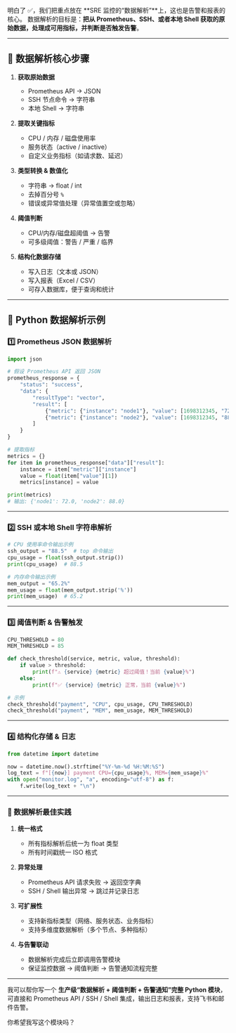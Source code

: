 明白了 ✅，我们把重点放在 **SRE 监控的“数据解析”**上，这也是告警和报表的核心。
数据解析的目标是：**把从 Prometheus、SSH、或者本地 Shell 获取的原始数据，处理成可用指标，并判断是否触发告警**。

---

## 🧭 数据解析核心步骤

1. **获取原始数据**

   * Prometheus API → JSON
   * SSH 节点命令 → 字符串
   * 本地 Shell → 字符串

2. **提取关键指标**

   * CPU / 内存 / 磁盘使用率
   * 服务状态（active / inactive）
   * 自定义业务指标（如请求数、延迟）

3. **类型转换 & 数值化**

   * 字符串 → float / int
   * 去掉百分号 `%`
   * 错误或异常值处理（异常值置空或忽略）

4. **阈值判断**

   * CPU/内存/磁盘超阈值 → 告警
   * 可多级阈值：警告 / 严重 / 临界

5. **结构化数据存储**

   * 写入日志（文本或 JSON）
   * 写入报表（Excel / CSV）
   * 可存入数据库，便于查询和统计

---

## 🔹 Python 数据解析示例

### 1️⃣ Prometheus JSON 数据解析

```python
import json

# 假设 Prometheus API 返回 JSON
prometheus_response = {
    "status": "success",
    "data": {
        "resultType": "vector",
        "result": [
            {"metric": {"instance": "node1"}, "value": [1698312345, "72"]},
            {"metric": {"instance": "node2"}, "value": [1698312345, "88"]}
        ]
    }
}

# 提取指标
metrics = {}
for item in prometheus_response["data"]["result"]:
    instance = item["metric"]["instance"]
    value = float(item["value"][1])
    metrics[instance] = value

print(metrics)
# 输出: {'node1': 72.0, 'node2': 88.0}
```

---

### 2️⃣ SSH 或本地 Shell 字符串解析

```python
# CPU 使用率命令输出示例
ssh_output = "88.5"  # top 命令输出
cpu_usage = float(ssh_output.strip())
print(cpu_usage)  # 88.5

# 内存命令输出示例
mem_output = "65.2%"
mem_usage = float(mem_output.strip('%'))
print(mem_usage)  # 65.2
```

---

### 3️⃣ 阈值判断 & 告警触发

```python
CPU_THRESHOLD = 80
MEM_THRESHOLD = 85

def check_threshold(service, metric, value, threshold):
    if value > threshold:
        print(f"⚠️ {service} {metric} 超过阈值！当前 {value}%")
    else:
        print(f"✅ {service} {metric} 正常，当前 {value}%")

# 示例
check_threshold("payment", "CPU", cpu_usage, CPU_THRESHOLD)
check_threshold("payment", "MEM", mem_usage, MEM_THRESHOLD)
```

---

### 4️⃣ 结构化存储 & 日志

```python
from datetime import datetime

now = datetime.now().strftime("%Y-%m-%d %H:%M:%S")
log_text = f"[{now}] payment CPU={cpu_usage}%, MEM={mem_usage}%"
with open("monitor.log", "a", encoding="utf-8") as f:
    f.write(log_text + "\n")
```

---

### 🔹 数据解析最佳实践

1. **统一格式**

   * 所有指标解析后统一为 float 类型
   * 所有时间戳统一 ISO 格式

2. **异常处理**

   * Prometheus API 请求失败 → 返回空字典
   * SSH / Shell 输出异常 → 跳过并记录日志

3. **可扩展性**

   * 支持新指标类型（网络、服务状态、业务指标）
   * 支持多维度数据解析（多个节点、多种指标）

4. **与告警联动**

   * 数据解析完成后立即调用告警模块
   * 保证监控数据 -> 阈值判断 -> 告警通知流程完整

---

我可以帮你写一个 **生产级“数据解析 + 阈值判断 + 告警通知”完整 Python 模块**，可直接和 Prometheus API / SSH / Shell 集成，输出日志和报表，支持飞书和邮件告警。

你希望我写这个模块吗？
